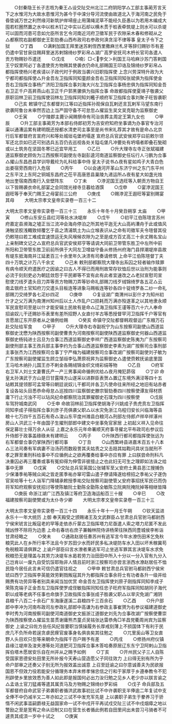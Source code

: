 <!-- { "loadSidebar": true } -->
　　○封秦隐王长子志堩为秦王△设交阯交州北江二府阴阳学△工部主事蔺芳言天下之水惟河为大故水患惟河为甚今于中滦分导河流使由故道北入于海河南之民免于昏垫诚万世之利然缘河新筑护岸埽座止用蒲绳泥草不能经久臣愚以为若用木编成大囤若栏圈然置之水中以桩木钉之中实以石却以横木贯于桩表牵筑堤上则水可以杀堤可以固而河患可息如允臣所言乞令河南近河府卫徵军民于农隙采木春和修砌从之△都察院右副都御史王彰劾奏山西布政司右参政何涣贪淫不律等事  皇太子令下之狱
　　○丁酉
　　○满剌加国王拜里迷苏剌侄西里撒麻兰札牙等辞归赐钞币有差仍遣中官甘泉往赐拜里迷苏剌锦绮纱罗彩帛△湖广高罗安抚司木枬长官司各遣人贡方物赐钞币遣还
　　○戊戌
　　○喃氵□＜孛攵＞利国王马哈麻沙苏门答剌国王宁奴里阿必丁各遣使贡方物赐其使袭衣仍命礼部赐国王印诰及锦绮纱罗彩帛△都指挥使杨兴老疾请以子政代时于例政当袭兴旧职指挥使  上念兴劳深特升政为大宁都司都指挥使△升金吾左卫指挥同知童颜金吾右卫指挥同知张斌俱为指挥使金吾右卫指挥佥事杨广济阳卫指挥佥事刘海大兴左卫指挥佥事杨忠俱为指挥同知金吾右卫正千户高昇燕山右卫正千户郭黑骡俱为指挥佥事  命故都指挥使夏靖子敬袭父原职羽林卫前卫指挥使羽林左卫指挥同知刘轞子顺府军卫指挥佥事刘聚子旺皆袭职
　　○己亥  敕镇守辽东都督刘江等曰近指挥孙观保自瓦剌还言瓦剌军马望东南行欲袭阿鲁台未审然否边上当严固守备不可怠忽△擢监生吴文吴克聪为监察御史
　　○壬寅
　　○宁陵郡主薨讣闻赐祭命有司治丧葬主周定王第九女也
　　○甲辰
　　○升工部主事蔺芳为本部右侍郎初芳为吉安府知府坐事谪为办事官专治河渠以通漕运累有建明既还授都水清吏司主事至是尚书宋礼荐其才故有是命△北京行后军都督府言宣府兴和等处城垣屯堡坍塌遂  宣府总兵官武安侯郑亨曰前敕尔领军还北京如已还可别选兵五百仍去巡视各处关隘屯堡凡冲要处有坍塌者即叠石甃砌或以土筑务在坚固冬寒已近宜早用工
　　○乙巳
　　○升大理寺左寺正张斌福建道监察御史顾佐为江西按察司副使左寺副彭逵河南道监察御史任坛行人刁鹏为佥事△擢山东昌邑县学训导戴纶为礼科给事中侍  皇太子说书△夜有星如鸡子大青白色出娄宿旁西南行入危宿
　　○丙午
　　○以会通河开革山东济宁州之东门东平州之东平汶上东阿之铜城东昌府之茌平高唐恩县巢陵九递运所△夜有星大如盏光烛地出奎宿南西南行入垒壁阵东
　　○丁未
　　○浡泥国王选旺等入朝贡方物自王以下皆赐袭衣命礼部宴之会同馆光禄寺旦暮给酒馔
　　○戊申
　　○宴浡泥国王遐旺等于奉天门赐王之母宴前三公府
　　○庚戌
　　○赐浡泥王遐旺等宴别赐宴其母
　　大明太宗孝文皇帝实录卷一百三十二


大明太宗孝文皇帝实录卷一百三十三
　　永乐十年冬十月癸丑朔享  太庙
　　○甲寅
　　○修山东安丘县红河等处水决堤岸
　　○戊午
　　○初平江伯陈瑄言苏州府嘉定县濒海之墟正当江流冲会海舟停泊之所其地平迤无大山高屿漕舟于此或值风涛触坚胶浅輙致倾覆乞于县之清浦筑土为山立堠表识从之命有司徵军夫令瑄督其役仍敕瑄曰若工难成宜速馈运无失风堠候农隙为之至是成方百丈高三十余丈赐名宝山  上亲制碑文记之△宣府总兵官武安侯郑亨等请调大同前卫带管东胜卫中左所中前所阳和卫带管东胜卫前前所俱于大同左卫增益守备从修扬州府海门县捍潮堤岸县故有堤东抵海南并江延袤百三十余里年久决溃有司奏请修筑  上命平江伯陈瑄督丁夫四十万筑之计万八千余丈
　　○己未  敕刑部都察院大理寺出系囚之轻者输作赎罪有病令顺天府遣医疗之因谕之曰古人不得已而用刑故常存钦恤后世以治刑为能事则必流于刻刻吏必为朝廷敛怨于平民卿等不宜有此有此者宜速改之△老挝宣慰司宣慰使刀线歹遣头目刀弄等贡方物赐刀弄等钞命礼部赐刀线歹绒锦绮罗各五疋△云南孟银府土官知府刀交遣头目板连等进象马赐板连等钞各四十锭绮罗各二纱一命礼部赐刀交绮罗各七疋纱四疋
　　○庚申
　　○复设湖广南渭州以彭什才为知州初什才之父万满为南渭州知州后以土人作乱户口损耗而万满亦殁遂革之以其地隶永顺军民宣慰司至是以什才能安辑土民故有是命△辽海卫指挥王谨等百六十六人奉命招谕奴儿干还赐钞币表里有差所招野人女直付羊古等悉授督罕河卫指挥千户等官有言愿居辽东开原者从之循例给赐
　　○癸亥  命镇守交阯都督韩观督运广东粮万石赴交阯给军食
　　○甲子
　　○升大理寺右寺副祝宁为山东按察司副使山西道监察御史沈懋为陕西按察司副使曹贵为河南按察司副使陕西道监察御史何器山西道监察御史杨钝进士吕旦为佥事江西道监察御史李祥广西道监察御史陈夷为广东按察司副使刑部主事王孜兵部主事李约为佥事山西道监察御史李素为湖广按察司佥事刑部主事张杰为江西按察司佥事丁宁严梅为福建按察司佥事改湖广按察司副使刘子敏为广东按察司副使擢监生顾立邹烜李弘萧原祝昇为监察御史△遣使赍敕抚谕底里国王马哈木纳扑儿国王亦不剌金各赐绒锦金织文绮彩绢等物
　　○乙丑
　　○府军右卫军人刘士文妻曹氏产一产三男事闻命循例优给△夜月掩犯昴宿
　　○丁卯  命皇太孙演武于方山是日甘露降方山遂采以进群臣表贺△置辽东境外满泾等四十五站敕其提领那可孟常等曰朝廷说奴儿干都司并各卫凡使命往来所经之地旧有站赤者复设各站头目悉恭命毋怠△巡按四川监察御史滕宗智劾奏四川按察使谭友得材质庸下行止污浊不可以玷风纪命都察院治其罪擢御史石璞为四川按察使
　　○戊辰  车驾狩城南武冈
　　○壬申  命故羽林前卫指挥使胡海子兴姚成子贵虎贲左卫指挥同知李成子得指挥佥事刘彦子亮俱袭父职△以水灾免浙江乌程归安长兴临海等县粮十七万四千五百石有奇△浚山东平度州潍县白粮河△刑部左侍郎卢祥卒祥涿州房山人洪武三十年由国子生擢刑部郎中建文中坐事免官家居  上初起义祥入见命往保定募壮士得万余人从征  上嘉之永乐元年命署顺天府事寻擢北平布政司右参议后升侍郎于政事盖碌碌未有建明云
　　○丙子
　　○升陕西行都司都指挥使张远为右军都督佥事仍掌陕西行都司事
　　○丁丑
　　○山西繁峙县进嘉禾百五十八本△三法司奏有军病妻不治汤药而数殴詈其夫姑责之又击踣其姑鞫问具状当就刑不孝之罪至重刑科给事中不应循例止之欲再覆奏给事中亦应有罪  上曰朕尝命刑科凡决重囚必再三覆奏或事有冤抑得为伸雪非彼擅止之也此妇无可生之理即如法诛之给事中无罪
　　○戊寅
　　○交阯总兵官英国公张辅军至乂安府土黄县恶江搜捕伪少保潘季祐等贼众闻之皆走匿季祐亦窜可雷山遣子僚请降遂给榜招之季祐父子遂伪官吴啖等十七人诣军门降辅承敕授季祐交阯按察司副使管乂安府事招抚军民已而伪将军知府观察安抚招讨等使陈敏阮士勤陈全勖陈全敏陈立阮爽阮掩阮掉等相继皆降
　　○庚辰  命浙江湖广江西及镇江等府卫造海运船百三十艘
　　○辛巳
　　○改福建按察司副使樊或为太仆寺少卿
　　大明太宗孝文皇帝实录卷一百三十三


大明太宗孝文皇帝实录卷一百三十四
　　永乐十年十一月壬午朔
　　○钦天监进永乐十一年大统历  上御  奉天殿受之颁赐诸王及文武群臣△甘肃总兵官驸马都尉西宁侯宋琥言比叛寇老的罕等走依赤斤蒙古卫指挥塔力尼亟遣人索之塔力尼匿不发此贼凶悖不除将为边患  上命右春坊右庶子兼翰林院侍讲杨荣往陕西同豊城侯李彬诣甘肃经略之
　　○癸未
　　○通政赵居任奏苏州有逃军言今年水潦伤田禾乞免秋粮究此人在乡所行率不法且今岁苏田少水而奸民多私决堤防车水入田以坏禾稼冀苟免税粮耳请俱罪之  上谕户部臣曰言水潦者果逃军可止坐逃军罪其言决堤车水求免税粮恐无是理盖与其劳力决堤车水曷若劳力治田田中所入十分以一分入官有九分入己岂肯以一废九自受饥馁耶殆非人情且前时浙江按察司亦尝言浙西水潦赵居任不恤民隐今居任此言未可信仍遣官往视之
　　○甲申  敕甘肃总兵官驸马都尉西宁侯宋琥曰西宁卫指挥李英能效劳剿戮叛寇其升为都指挥佥事余将士有功者各升一级并给赐赉有功劳异等者别具来闻当加优赏  命金吾左卫指挥使刘原子刚指挥同知李成子荣陈克端子正金吾左卫指挥使罗成侄敏指挥同知任忠子旺府军指挥同知胡同子海代职以成等老病不任事也命旗手卫故指挥佥事张成子胜袭父职△以旱灾免湖广湘阴县粮千八百二十余石广东海康遂溪二县粮四千三百余石
　　○乙酉
　　○升户部郎中李冲为河南布政司左参政礼部郎中高谦为右参政主事崔赟为右参议福建道御史李时秀为河南按察司副使河南道御史文振浙江道御史刘先为佥事改湖广按察使曹崇为陕西按察使△擢监生苗贯谢庸熊杰童贞吴铭张达雷恭角□羊昌党衢周尚宾为监察御史  上谕之曰佐方岳任风纪皆要职当慎操履务长厚戒刻薄上不损国体下有利于民庶几不负所命若逞贪虐民瘝官废事身名俱丧矣其往勉之
　　○兀里奚山等卫女直野人头目欢只忽等来朝命为指挥千百户赐予有差
　　○丙戌
　　○修扬州府仪镇县缘江堤岸及浚夹港等处河道肥河卫指挥佥事木答哈奏原居辽东东宁卫阿剌山卫指挥伯塔木愿居安乐自在州并从之赐予如例
　　○丁亥
　　○开州民父子三人自陈受国家恩德安处田里无所补报今天寿山营造愿父子同往效力  上曰得无别有所为乎命户部审之还奏父子别无所为报效盖出诚意  上召至廷谕之曰尔意诚善夫为民欲报国恩不但效力役若能安分循理务本弃末修孝悌忠信之行和于家厚于乡遵奉教令不犯刑辟使乡里放效悉为善人如此即是报国何必出力汝归勉之见乡人老少亦以朕言谕之△孟诰土官刀猛甫等遣其属贡马及方物赐之锦绮纱罗彩绢
　　○戊子  命兵部及五军都督府自命武官子弟袭职者循洪武故事初比试不中许袭职支半俸逾二年复试中支全俸不中仍减半又二年亦如之三试不中发充军先是  上以袭职子弟生于豢养习于骄惰不闲武事滥嗣爵禄无益国家命一试不中戍开平再试戍交阯三试不中戍烟瘴之地以警励之至是宽宥之命从旧制又曰在营生长者循此例若自田里间出未尝习弓骑者不可遽责其成湏一岁中十试之
　　○庚寅
